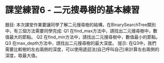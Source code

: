 # 課堂練習6 - 二元搜尋樹的基本練習

題目: 
本次課堂作業要讓同學了解二元搜尋樹的結構，在BinarySearchTree類別中，有三個方法需要同學完成: 
Q1 在find_max方法中，請找出二元搜尋樹中，數值最大的節點。
Q2 在find_min方法中，請找出二元搜尋樹中，數值最小的節點。
Q3 在max_depth方法中，請找出二元搜尋樹的最大深度。
提示: 在Q3中，我們需要比較樹的左右兩側的深度，可以使用遞迴法(自己呼叫自己)來計算左右兩側的深度，取最大值。
